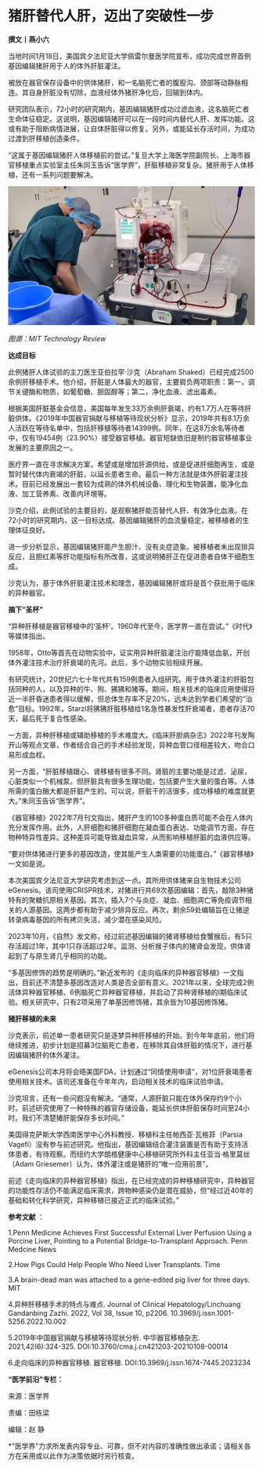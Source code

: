 # 猪肝替代人肝，迈出了突破性一步

**撰文丨燕小六**

当地时间1月18日，美国宾夕法尼亚大学佩雷尔曼医学院宣布，成功完成世界首例基因编辑猪肝用于人的体外肝脏灌注。

被放在器官保存设备中的供体猪肝，和一名脑死亡者的腹股沟、颈部等动静脉相连。其自身肝脏没有切除，血液经体外猪肝净化后，回输到体内。

研究团队表示，72小时的研究期内，基因编辑猪肝成功过滤血液，这名脑死亡者生命体征稳定。这说明，基因编辑猪肝可以在一段时间内替代人肝、发挥功能。这或有助于阻断病情进展，让自体肝脏得以修复。另外，或能延长存活时间，为成功过渡到肝移植创造条件。

“这属于基因编辑猪肝人体移植前的尝试。”复旦大学上海医学院副院长、上海市器官移植重点实验室主任朱同玉告诉“医学界”，肝脏移植非常复杂。猪肝用于人体移植，还有一系列问题要解决。

![ff95e6b8f6493b8dd5edfa6a4f9a8959.jpg](https://raw.githubusercontent.com/qqhsx/qqnews_image/main/2024/01/19/猪肝替代人肝，迈出了突破性一步/ff95e6b8f6493b8dd5edfa6a4f9a8959.jpg)

_图源：MIT Technology Review_

**达成目标**

此例猪肝人体试验的主刀医生亚伯拉罕·沙克（Abraham
Shaked）已经完成2500余例肝移植手术。他介绍，肝脏是人体最大的器官，主要肩负两项职责：第一，调节关键酶和物质，如葡萄糖、胆固醇等；第二，净化血液、滤出毒素。

根据美国肝脏基金会信息，美国每年发生33万余例肝衰竭，约有1.7万人在等待肝脏供体。《2019年中国器官捐献与移植等待现状分析》显示，2019年共有8.1万余人活跃在等待名单中，包括肝移植等待者14399例。同年，在这8万余名等待者中，仅有19454例（23.90%）接受器官移植。器官短缺依旧是制约器官移植事业发展的主要原因之一。

医疗界一直在寻求解决方案，希望或是增加肝源供给，或是促进肝细胞再生，或是暂时替代体内衰竭的肝脏，以延长患者生命。最后一种方法就是体外肝脏灌注技术。目前已经发展出一套较为成熟的体外机械设备、理化和生物装置，能净化血液、加工营养素、改善内环境等。

沙克介绍，此例试验的主要目的，是观察猪肝能否替代人肝、有效净化血液。在72小时的研究期内，这一目标达成。基因编辑猪肝的血流量稳定，被移植者的生理体征良好。

进一步分析显示，基因编辑猪肝能产生胆汁、没有炎症迹象。被移植者未出现排异反应，且胆红素等肝功能指标有所改善，这或说明猪肝正在促进患者自体干细胞生成。

沙克认为，基于体外肝脏灌注技术和理念，基因编辑猪肝或将是首个获批用于临床的异种器官。

**摘下“圣杯”**

“异种肝移植是器官移植中的‘圣杯’。1960年代至今，医学界一直在尝试。”《时代》等媒体指出。

1958年，Otto等首先在动物实验中，证实用异种肝脏灌注治疗能降低血氨，开创体外灌注技术治疗肝衰竭的先河。此后，多个动物实验相续开展。

有研究统计，20世纪六七十年代共有159例患者入组研究。用于体外灌注的肝脏包括同种的人，以及异种的牛、狗、狒狒和猪等。期间，相关技术的临床应用使得将近一半肝昏迷患者得以缓解，但总体生存率不足20%，远未达到学者们希望的“治愈”目标。1992年，Starzl将狒狒肝脏移植给1名急性暴发性肝衰竭者，患者存活70天，最后死于复合性感染。

一方面，异种肝移植或辅助移植的手术难度大。《临床肝胆病杂志》2022年刊发陶开山等观点文章，作者结合自己的手术经验发现，异种血管口径相差较大，吻合口易形成血栓。

另一方面，“肝脏移植跟心、肾移植有很多不同。肾脏的主要功能是过滤、泌尿，心脏类似一个机械泵。但肝脏具有很多生理功能，包括要产生大量的蛋白等。人体所需的蛋白酶大都是肝脏产生的。可以说，肝脏干的活很多，成功移植的难度就更大。”朱同玉告诉“医学界”。

《器官移植》2022年7月刊文指出，猪肝产生的100多种蛋白质可能不会在人体内充分发挥作用。此外，人肝细胞和猪肝细胞在凝血蛋白表达、功能调节方面，存在物种特异性差异。这种差异可能导致凝血异常，从而影响移植肝脏的血液供应等。

“要对供体猪进行更多的基因改造，使其能产生人类需要的功能蛋白。”《器官移植》一文如是说。

本次美国宾夕法尼亚大学研究考虑到这一点。其所用供体猪来自生物技术公司eGenesis。该司使用CRISPR技术，对猪进行共69次基因编辑：首先，敲除3种猪特有的聚糖抗原相关基因。其次，插入7个与炎症、凝血、细胞凋亡等免疫调节相关的人源基因。这两步都有助于减少排异反应。再次，剩余59处编辑旨在让猪逆转录病毒基因的所有拷贝失活，减少潜在感染风险。

2023年10月，《自然》发文称，经过前述基因编辑的猪肾移植给食蟹猴后，有5只存活超过1年，其中1只存活超过2年。监测、分析猴子体内的猪肾会发现，供体肾起到了与原生肾几乎相同的功能。

“多基因修饰的趋势是明确的。”新近发布的《走向临床的异种器官移植》一文指出，目前还不清楚多基因改造对人类是否全部有意义。2021年以来，全球完成2例活体异种器官移植、6例脑死亡异种器官移植，并启动了异种肾移植的Ⅰ期临床试验。相关研究中，只有2项采用了单基因修饰猪，其余皆为10基因修饰猪。

**猪肝移植的未来**

沙克表示，前述单一患者研究只是逐梦异种肝移植的开始。到今年年底前，他们将继续推进，初步计划是招募3位脑死亡患者，在移除其自体肝脏的情况下，进行基因编辑猪肝的体外灌注。

eGenesis公司本月将会晤美国FDA，计划通过“同情使用申请”，对1位肝衰竭患者使用相关技术。该司还准备在今年年内，启动相关技术的临床试验申请。

沙克坦言，还有一些问题没有解决。“通常，人源肝脏只能在体外保存约9个小时。前述研究使用了一种特殊的器官存储设备，能延长供体肝脏保存时间至24小时。我们不清楚猪肝能保存多长时间。”

美国得克萨斯大学西南医学中心外科教授、移植科主任帕西亚·瓦格菲（Parsia
Vagefi）没有参与前述研究。他指出，基因编辑结合灌注装置是否有助于支持活体患者，有待观察。而纽约大学朗格健康中心移植研究所外科主任亚当·格里莫丝（Adam
Griesemer）认为，体外灌注或是猪肝的“唯一应用前景”。

前述《走向临床的异种器官移植》指出，在已经完成的异种移植研究中，异种器官的功能性存活仍不能满足临床需求，跨物种感染仍是潜在威胁，但“经过近40年的基础和转化科学研究，异种移植已接近正式的临床试验。”

**参考文献** ：

1.Penn Medicine Achieves First Successful External Liver Perfusion Using a
Porcine Liver, Pointing to a Potential Bridge-to-Transplant Approach. Penn
Medcine News

2.How Pigs Could Help People Who Need Liver Transplants. Time

3.A brain-dead man was attached to a gene-edited pig liver for three days. MIT

4.异种肝移植手术的特点与难点. Journal of Clinical Hepatology/Linchuang Gandanbing Zazhi.
2022, Vol 38, Issue 10, p2206. 10.3969/j.issn.1001-5256.2022.10.002

5.2019年中国器官捐献与移植等待现状分析. 中华器官移植杂志. 2021,42(6):324-325.
DOI:10.3760/cma.j.cn421203-20210108-00014

6.走向临床的异种器官移植. 器官移植. DOI:10.3969/j.issn.1674-7445.2023234

**“医学前沿”专栏：**

来源：医学界

责编：田栋梁

编辑：赵 静

*"医学界"力求所发表内容专业、可靠，但不对内容的准确性做出承诺；请相关各方在采用或以此作为决策依据时另行核查。

